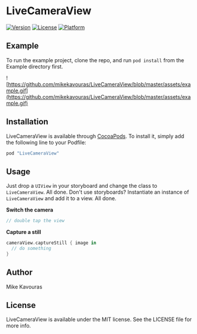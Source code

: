 # LiveCameraView

[![Version](https://img.shields.io/cocoapods/v/LiveCamersdfsdfaView.svg?style=flat)](http://cocoapods.org/pods/LiveCameraView)
[![License](https://img.shields.io/cocoapods/l/LiveCameraView.svg?style=flat)](http://cocoapods.org/pods/LiveCameraView)
[![Platform](https://img.shields.io/cocoapods/p/LiveCameraView.svg?style=flat)](http://cocoapods.org/pods/LiveCameraView)


## Example

To run the example project, clone the repo, and run `pod install` from the Example directory first.

![https://github.com/mikekavouras/LiveCameraView/blob/master/assets/example.gif](https://github.com/mikekavouras/LiveCameraView/blob/master/assets/example.gif)

## Installation

LiveCameraView is available through [CocoaPods](http://cocoapods.org). To install
it, simply add the following line to your Podfile:

```ruby
pod "LiveCameraView"
```

## Usage

Just drop a `UIView` in your storyboard and change the class to `LiveCameraView`. All done. 
Don't use storyboards? Instantiate an instance of `LiveCameraView` and add it to a view. All done.

**Switch the camera**
```swift
// double tap the view
```

**Capture a still**
```swift
cameraView.captureStill { image in
  // do something
}
```

## Author

Mike Kavouras

## License

LiveCameraView is available under the MIT license. See the LICENSE file for more info.
